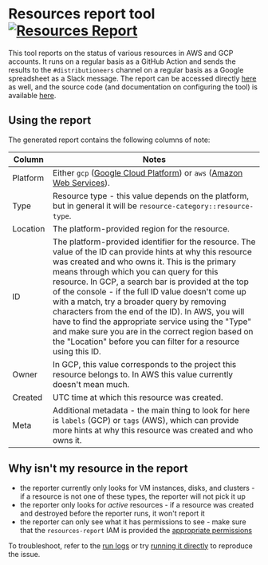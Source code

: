 # Resources report tool [![Resources Report](https://github.com/sourcegraph/sourcegraph/workflows/Resources%20Report/badge.svg)](https://github.com/sourcegraph/sourcegraph/actions?query=workflow%3A%22Resources+Report%22)

This tool reports on the status of various resources in AWS and GCP accounts. It runs on a regular basis as a GitHub Action and sends the results to the `#distributioneers` channel on a regular basis as a Google spreadsheet as a Slack message. The report can be accessed directly [here](https://docs.google.com/spreadsheets/d/1_bHvFXBVvtg3jOgq6fPuHFO0NlASW7SEJ3ip1bMuWJw/) as well, and the source code (and documentation on configuring the tool) is available [here](https://github.com/sourcegraph/sourcegraph/tree/master/internal/cmd/resources-report).

## Using the report

The generated report contains the following columns of note:

| Column   | Notes
|----------|---------
| Platform | Either `gcp` ([Google Cloud Platform](https://console.cloud.google.com)) or `aws` ([Amazon Web Services](https://console.aws.amazon.com)).
| Type     | Resource type - this value depends on the platform, but in general it will be `resource-category::resource-type`.
| Location | The platform-provided region for the resource.
| ID       | The platform-provided identifier for the resource.  The value of the ID can provide hints at why this resource was created and who owns it. This is the primary means through which you can query for this resource. In GCP, a search bar is provided at the top of the console - if the full ID value doesn't come up with a match, try a broader query by removing characters from the end of the ID). In AWS, you will have to find the appropriate service using the "Type" and make sure you are in the correct region based on the "Location" before you can filter for a resource using this ID.
| Owner    | In GCP, this value corresponds to the project this resource belongs to. In AWS this value currently doesn't mean much.
| Created  | UTC time at which this resource was created.
| Meta     | Additional metadata - the main thing to look for here is `labels` (GCP) or `tags` (AWS), which can provide more hints at why this resource was created and who owns it.

## Why isn't my resource in the report

- the reporter currently only looks for VM instances, disks, and clusters - if a resource is not one of these types, the reporter will not pick it up
- the reporter only looks for *active* resources - if a resource was created and destroyed before the reporter runs, it won't report it
- the reporter can only see what it has permissions to see - make sure that the `resources-report` IAM is provided the [appropriate permissions](https://github.com/sourcegraph/sourcegraph/tree/master/internal/cmd/resources-report#authentication)

To troubleshoot, refer to the [run logs](https://github.com/sourcegraph/sourcegraph/actions?query=workflow:%22Resources+Report%22) or try [running it directly](https://github.com/sourcegraph/sourcegraph/tree/master/internal/cmd/resources-report) to reproduce the issue.

